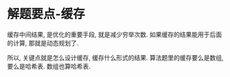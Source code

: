 # 解题要点-缓存

缓存中间结果, 是优化的重要手段, 就是减少穷举次数. 如果缓存的结果能用于后面的计算, 那就是动态规划了.

所以, 关键点就是怎么设计缓存, 缓存什么形式的结果. 算法题里的缓存要么是数组, 要么是哈希表. 数组也算哈希表.

